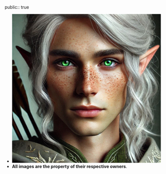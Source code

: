 public:: true

- ![WhatsApp Image 2025-02-23 at 20.18.31.jpeg](../assets/WhatsApp_Image_2025-02-23_at_20.18.31_1740343116924_0.jpeg)
- **All images are the property of their respective owners**.